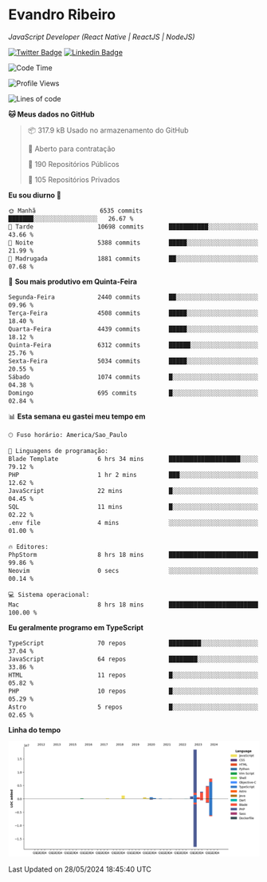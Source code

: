 # Evandro **Ribeiro**

*JavaScript Developer (React Native | ReactJS | NodeJS)*

[![Twitter Badge](https://img.shields.io/badge/-@ribeiroevandro-201B2D?style=flat-square&labelColor=201B2D&logo=twitter&logoColor=white&link=https://twitter.com/ribeiroevandro)](https://twitter.com/ribeiroevandro) 
[![Linkedin Badge](https://img.shields.io/badge/-Evandro%20Ribeiro-201B2D?style=flat-square&logo=Linkedin&logoColor=white&link=https://www.linkedin.com/in/ribeiroevandro)](https://www.linkedin.com/in/ribeiroevandro) 


<!--START_SECTION:waka-->
![Code Time](http://img.shields.io/badge/Code%20Time-3%2C931%20hrs%2036%20mins-blue)

![Profile Views](http://img.shields.io/badge/Visualizac%C3%B5es%20do%20perfil-20-blue)

![Lines of code](https://img.shields.io/badge/Desde%20o%20Hello%20World%20eu%20escrevi-38.2%20million%20linhas%20de%20c%C3%B3digo-blue)

**🐱 Meus dados no GitHub** 

> 📦 317.9 kB Usado no armazenamento do GitHub 
 > 
> 💼 Aberto para contratação
 > 
> 📜 190 Repositórios Públicos 
 > 
> 🔑 105 Repositórios Privados 
 > 
**Eu sou diurno 🐤** 

```text
🌞 Manhã                  6535 commits        ███████░░░░░░░░░░░░░░░░░░   26.67 % 
🌆 Tarde                  10698 commits       ███████████░░░░░░░░░░░░░░   43.66 % 
🌃 Noite                  5388 commits        █████░░░░░░░░░░░░░░░░░░░░   21.99 % 
🌙 Madrugada              1881 commits        ██░░░░░░░░░░░░░░░░░░░░░░░   07.68 % 
```
📅 **Sou mais produtivo em Quinta-Feira** 

```text
Segunda-Feira            2440 commits        ██░░░░░░░░░░░░░░░░░░░░░░░   09.96 % 
Terça-Feira              4508 commits        █████░░░░░░░░░░░░░░░░░░░░   18.40 % 
Quarta-Feira             4439 commits        █████░░░░░░░░░░░░░░░░░░░░   18.12 % 
Quinta-Feira             6312 commits        ██████░░░░░░░░░░░░░░░░░░░   25.76 % 
Sexta-Feira              5034 commits        █████░░░░░░░░░░░░░░░░░░░░   20.55 % 
Sábado                   1074 commits        █░░░░░░░░░░░░░░░░░░░░░░░░   04.38 % 
Domingo                  695 commits         █░░░░░░░░░░░░░░░░░░░░░░░░   02.84 % 
```


📊 **Esta semana eu gastei meu tempo em** 

```text
🕑︎ Fuso horário: America/Sao_Paulo

💬 Linguagens de programação: 
Blade Template           6 hrs 34 mins       ████████████████████░░░░░   79.12 % 
PHP                      1 hr 2 mins         ███░░░░░░░░░░░░░░░░░░░░░░   12.62 % 
JavaScript               22 mins             █░░░░░░░░░░░░░░░░░░░░░░░░   04.45 % 
SQL                      11 mins             █░░░░░░░░░░░░░░░░░░░░░░░░   02.22 % 
.env file                4 mins              ░░░░░░░░░░░░░░░░░░░░░░░░░   01.00 % 

🔥 Editores: 
PhpStorm                 8 hrs 18 mins       █████████████████████████   99.86 % 
Neovim                   0 secs              ░░░░░░░░░░░░░░░░░░░░░░░░░   00.14 % 

💻 Sistema operacional: 
Mac                      8 hrs 18 mins       █████████████████████████   100.00 % 
```

**Eu geralmente programo em TypeScript** 

```text
TypeScript               70 repos            █████████░░░░░░░░░░░░░░░░   37.04 % 
JavaScript               64 repos            ████████░░░░░░░░░░░░░░░░░   33.86 % 
HTML                     11 repos            █░░░░░░░░░░░░░░░░░░░░░░░░   05.82 % 
PHP                      10 repos            █░░░░░░░░░░░░░░░░░░░░░░░░   05.29 % 
Astro                    5 repos             █░░░░░░░░░░░░░░░░░░░░░░░░   02.65 % 
```



**Linha do tempo**

![Lines of Code chart](https://raw.githubusercontent.com/ribeiroevandro/ribeiroevandro/main/assets/bar_graph.png)


 Last Updated on 28/05/2024 18:45:40 UTC
<!--END_SECTION:waka-->
